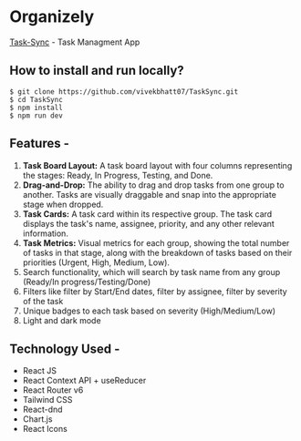 # Organizely

[Task-Sync](https://task-sync-rho.vercel.app/) - Task Managment App

## How to install and run locally?

```
$ git clone https://github.com/vivekbhatt07/TaskSync.git
$ cd TaskSync
$ npm install
$ npm run dev
```

## Features -

1. **Task Board Layout:** A task board layout with four columns representing the stages: Ready, In Progress, Testing, and Done.
2. **Drag-and-Drop:** The ability to drag and drop tasks from one group to another. Tasks are visually draggable and snap into the appropriate stage when dropped.
3. **Task Cards:** A task card within its respective group. The task card displays the task's name, assignee, priority, and any other relevant information.
4. **Task Metrics:** Visual metrics for each group, showing the total number of tasks in that stage, along with the breakdown of tasks based on their priorities (Urgent, High, Medium, Low).
5. Search functionality, which will search by task name from any group (Ready/In progress/Testing/Done)
6. Filters like filter by Start/End dates, filter by assignee, filter by severity of the task
7. Unique badges to each task based on severity (High/Medium/Low)
8. Light and dark mode

## Technology Used -

- React JS
- React Context API + useReducer
- React Router v6
- Tailwind CSS
- React-dnd
- Chart.js
- React Icons
